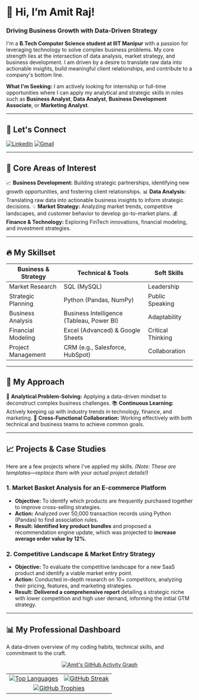 # 👋 Hi, I’m Amit Raj!

### Driving Business Growth with Data-Driven Strategy

I'm a **B.Tech Computer Science student at IIIT Manipur** with a passion for leveraging technology to solve complex business problems. My core strength lies at the intersection of data analysis, market strategy, and business development. I am driven by a desire to translate raw data into actionable insights, build meaningful client relationships, and contribute to a company's bottom line.

**What I'm Seeking:** I am actively looking for internship or full-time opportunities where I can apply my analytical and strategic skills in roles such as **Business Analyst**, **Data Analyst**, **Business Development Associate**, or **Marketing Analyst**.

---
## 💬 Let's Connect

[![LinkedIn](https://img.shields.io/badge/LinkedIn-0077B5?style=for-the-badge&logo=linkedin&logoColor=white)](https://www.linkedin.com/in/amit-singh-276781268)
[![Gmail](https://img.shields.io/badge/Gmail-D14836?style=for-the-badge&logo=gmail&logoColor=white)](mailto:amitrajiiitian@gmail.com)

---

## 🎯 Core Areas of Interest

📈 **Business Development:** Building strategic partnerships, identifying new growth opportunities, and fostering client relationships.
📊 **Data Analysis:** Translating raw data into actionable business insights to inform strategic decisions.
💡 **Market Strategy:** Analyzing market trends, competitive landscapes, and customer behavior to develop go-to-market plans.
💰 **Finance & Technology:** Exploring FinTech innovations, financial modeling, and investment strategies.

---

## 🔥 My Skillset

| Business & Strategy | Technical & Tools | Soft Skills |
|---|---|---|
| Market Research | SQL (MySQL) | Leadership |
| Strategic Planning | Python (Pandas, NumPy) | Public Speaking |
| Business Analysis | Business Intelligence (Tableau, Power BI) | Adaptability |
| Financial Modeling | Excel (Advanced) & Google Sheets | Critical Thinking |
| Project Management | CRM (e.g., Salesforce, HubSpot) | Collaboration |

---

## 🚀 My Approach
🧩 **Analytical Problem-Solving:** Applying a data-driven mindset to deconstruct complex business challenges.
📚 **Continuous Learning:** Actively keeping up with industry trends in technology, finance, and marketing.
🤝 **Cross-Functional Collaboration:** Working effectively with both technical and business teams to achieve common goals.

---

## 📈 Projects & Case Studies

Here are a few projects where I've applied my skills. *(Note: These are templates—replace them with your actual project details!)*

### 1. Market Basket Analysis for an E-commerce Platform
- **Objective:** To identify which products are frequently purchased together to improve cross-selling strategies.
- **Action:** Analyzed over 50,000 transaction records using Python (Pandas) to find association rules.
- **Result:** **Identified key product bundles** and proposed a recommendation engine update, which was projected to **increase average order value by 12%**.

### 2. Competitive Landscape & Market Entry Strategy
- **Objective:** To evaluate the competitive landscape for a new SaaS product and identify a viable market entry point.
- **Action:** Conducted in-depth research on 10+ competitors, analyzing their pricing, features, and marketing strategies.
- **Result:** **Delivered a comprehensive report** detailing a strategic niche with lower competition and high user demand, informing the initial GTM strategy.

---

## 📊 My Professional Dashboard
A data-driven overview of my coding habits, technical skills, and commitment to the craft.

<p align="center">
  <a href="https://github.com/amit-raj1">
    <img src="https://activity-graph.herokuapp.com/graph?username=amit-raj1&theme=tokyonight&hide_border=true&area=true" alt="Amit's GitHub Activity Graph"/>
  </a>
</p>

<table align="center">
  <tr>
    <td align="center">
      <a href="https://github.com/amit-raj1">
        <img src="https://github-readme-stats.vercel.app/api/top-langs/?username=amit-raj1&layout=compact&theme=tokyonight&hide_border=true" alt="Top Languages"/>
      </a>
    </td>
    <td align="center">
      <a href="https://github.com/amit-raj1">
        <img src="https://github-readme-streak-stats.herokuapp.com/?user=amit-raj1&theme=tokyonight&hide_border=true" alt="GitHub Streak"/>
      </a>
    </td>
  </tr>
  <tr>
    <td colspan="2" align="center">
      <a href="https://github.com/ryo-ma/github-profile-trophy">
        <img src="https://github-profile-trophy.vercel.app/?username=amit-raj1&theme=tokyonight&row=1&margin-w=20&margin-h=20" alt="GitHub Trophies"/>
      </a>
    </td>
  </tr>
</table>
